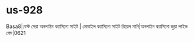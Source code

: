 # us-928
Basa8|বেস্ট সেরা অনলাইন ক্যাসিনো সাইট | মোবাইল ক্যাসিনো সাইট রিয়েল মানি|অনলাইন ক্যাসিনো জুয়া লাইভ গেম|0621
